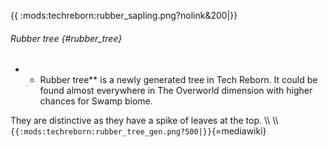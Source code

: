 {{ :mods:techreborn:rubber_sapling.png?nolink&200\|}}

###### Rubber tree {#rubber_tree}

-   -   Rubber tree\*\* is a newly generated tree in Tech Reborn. It
        could be found almost everywhere in The Overworld dimension with
        higher chances for Swamp biome.

They are distinctive as they have a spike of leaves at the top. \\\\
\\\\ `{{:mods:techreborn:rubber_tree_gen.png?500|}}`{=mediawiki}
